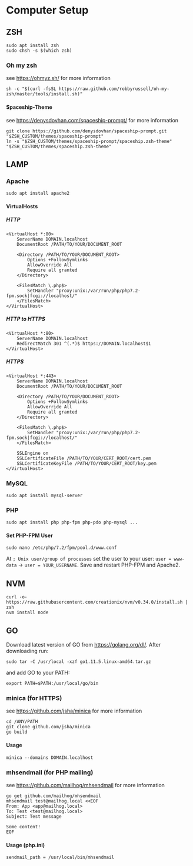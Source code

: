# Computer Setup
## ZSH
```
sudo apt install zsh
sudo chsh -s $(which zsh)
```
### Oh my zsh
see https://ohmyz.sh/ for more information
```
sh -c "$(curl -fsSL https://raw.github.com/robbyrussell/oh-my-zsh/master/tools/install.sh)"
```
#### Spaceship-Theme
see https://denysdovhan.com/spaceship-prompt/ for more information
```
git clone https://github.com/denysdovhan/spaceship-prompt.git "$ZSH_CUSTOM/themes/spaceship-prompt"
ln -s "$ZSH_CUSTOM/themes/spaceship-prompt/spaceship.zsh-theme" "$ZSH_CUSTOM/themes/spaceship.zsh-theme"
```
## LAMP
### Apache
```
sudo apt install apache2
```
#### VirtualHosts
##### HTTP
```
<VirtualHost *:80>
    ServerName DOMAIN.localhost
    DocumentRoot /PATH/TO/YOUR/DOCUMENT_ROOT

	<Directory /PATH/TO/YOUR/DOCUMENT_ROOT>
		Options +FollowSymlinks
        AllowOverride All
        Require all granted
	</Directory>

    <FilesMatch \.php$>
		SetHandler "proxy:unix:/var/run/php/php7.2-fpm.sock|fcgi://localhost/"
    </FilesMatch>
</VirtualHost>
```
##### HTTP to HTTPS
```
<VirtualHost *:80>
    ServerName DOMAIN.localhost
    RedirectMatch 301 ^(.*)$ https://DOMAIN.localhost$1
</VirtualHost>
```
##### HTTPS
```
<VirtualHost *:443>
    ServerName DOMAIN.localhost
    DocumentRoot /PATH/TO/YOUR/DOCUMENT_ROOT

	<Directory /PATH/TO/YOUR/DOCUMENT_ROOT>
		Options +FollowSymlinks
        AllowOverride All
        Require all granted
	</Directory>

    <FilesMatch \.php$>
		SetHandler "proxy:unix:/var/run/php/php7.2-fpm.sock|fcgi://localhost/"
    </FilesMatch>

	SSLEngine on
	SSLCertificateFile /PATH/TO/YOUR/CERT_ROOT/cert.pem
	SSLCertificateKeyFile /PATH/TO/YOUR/CERT_ROOT/key.pem
</VirtualHost>
```
### MySQL
```
sudo apt install mysql-server
```
### PHP
```
sudo apt install php php-fpm php-pdo php-mysql ...
```
#### Set PHP-FPM User
```
sudo nano /etc/php/7.2/fpm/pool.d/www.conf
```
At `; Unix user/group of processes` set the user to your user: `user = www-data` -> `user = YOUR_USERNAME`. Save and restart PHP-FPM and Apache2.
## NVM
```
curl -o- https://raw.githubusercontent.com/creationix/nvm/v0.34.0/install.sh | zsh
nvm install node
```
## GO
Download latest version of GO from https://golang.org/dl/. After downloading run:
```
sudo tar -C /usr/local -xzf go1.11.5.linux-amd64.tar.gz
```
and add GO to your PATH:
```
export PATH=$PATH:/usr/local/go/bin
```
### minica (for HTTPS)
see https://github.com/jsha/minica for more information
```
cd /ANY/PATH
git clone github.com/jsha/minica
go build
```
#### Usage
``` 
minica --domains DOMAIN.localhost
```
### mhsendmail (for PHP mailing)
see https://github.com/mailhog/mhsendmail for more information
```
go get github.com/mailhog/mhsendmail
mhsendmail test@mailhog.local <<EOF
From: App <app@mailhog.local>
To: Test <test@mailhog.local>
Subject: Test message

Some content!
EOF
```
#### Usage (php.ini)
```
sendmail_path = /usr/local/bin/mhsendmail
```